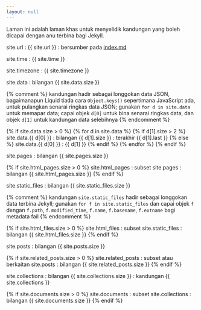 ```yaml
---
layout: null
---
```


Laman ini adalah laman khas untuk menyelidik kandungan yang
boleh dicapai dengan anu terbina bagi Jekyll.

site.url
: {{ site.url }}
: bersumber pada [index.md](index.md)

site.time
: {{ site.time }}

site.timezone
: {{ site.timezone }}

site.data
: bilangan {{ site.data.size }}

{% comment %}
kandungan hadir sebagai longgokan data JSON, bagaimanapun
Liquid tiada cara `Object.keys()` sepertimana JavaScript
ada, untuk pulangkan senarai ringkas data JSON; gunakan
`for d in site.data` untuk memapar data; capai objek `d[0]`
untuk bina senarai ringkas data, dan objek `d[1]` untuk
kandungan data selebihnya
{% endcomment %}

{% if site.data.size > 0 %}
{% for d in site.data %}
  {% if d[1].size > 2 %}
    site.data.{{ d[0] }}
    : bilangan {{ d[1].size }}
    : terakhir {{ d[1].last }}
  {% else %}
    site.data.{{ d[0] }}
    : {{ d[1] }}
  {% endif %}
{% endfor %}
{% endif %}

site.pages
: bilangan {{ site.pages.size }}

{% if site.html_pages.size > 0 %}
site.html_pages
: subset site.pages
: bilangan {{ site.html_pages.size }}
{% endif %}

site.static_files
: bilangan {{ site.static_files.size }}

{% comment %}
kandungan `site.static_files` hadir sebagai longgokan data
terbina Jekyll; gunakan `for f in site.static_files` dan
capai objek `f` dengan `f.path`, `f.modified_time`,
`f.name`, `f.basename`, `f.extname` bagi metadata fail
{% endcomment %}

{% if site.html_files.size > 0 %}
site.html_files
: subset site.static_files
: bilangan {{ site.html_files.size }}
{% endif %}

site.posts
: bilangan {{ site.posts.size }}

{% if site.related_posts.size > 0 %}
site.related_posts
: subset atau berkaitan site.posts
: bilangan {{ site.related_posts.size }}
{% endif %}

site.collections
: bilangan {{ site.collections.size }}
: kandungan {{ site.collections }}

{% if site.documents.size > 0 %}
site.documents
: subset site.collections
: bilangan {{ site.documents.size }}
{% endif %}


